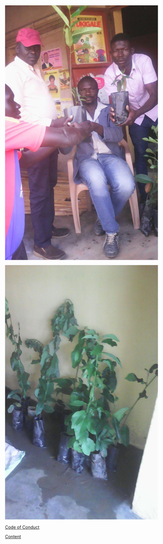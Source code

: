 ![](images/fruit-farming-1.jpg)


![](images/fruit-farming-4.jpg)

[Code of Conduct](CODE_OF_CONDUCT.md)


[Content](content.md)
